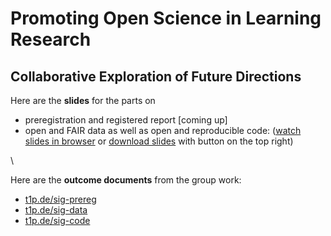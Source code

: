 # Promoting Open Science in Learning Research
## Collaborative Exploration of Future Directions 

Here are the **slides** for the parts on

* preregistration and registered report [coming up]
* open and FAIR data as well as open and reproducible code: ([watch slides in browser](https://raw.githack.com/j-5chneider/SIG4-17-OS/refs/heads/main/2_slides_open-data_open_code.html) or [download slides](https://github.com/j-5chneider/SIG4-17-OS/blob/main/2_slides_open-data_open_code.html) with button on the top right)

\

Here are the **outcome documents** from the group work:

* [t1p.de/sig-prereg](https://t1p.de/sig-prereg)
* [t1p.de/sig-data](https://t1p.de/sig-prereg)
* [t1p.de/sig-code](https://t1p.de/sig-prereg)
